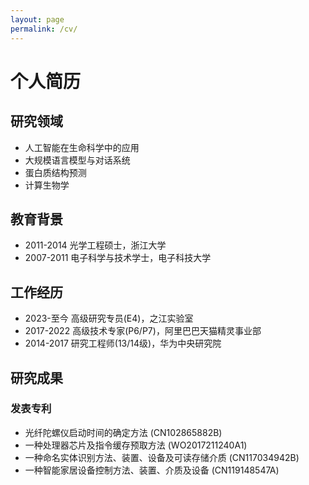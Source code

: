 ```yaml
---
layout: page
permalink: /cv/
---
```


# 个人简历

## 研究领域
- 人工智能在生命科学中的应用
- 大规模语言模型与对话系统
- 蛋白质结构预测
- 计算生物学

## 教育背景
- 2011-2014 光学工程硕士，浙江大学
- 2007-2011 电子科学与技术学士，电子科技大学

## 工作经历
- 2023-至今 高级研究专员(E4)，之江实验室
- 2017-2022 高级技术专家(P6/P7)，阿里巴巴天猫精灵事业部
- 2014-2017 研究工程师(13/14级)，华为中央研究院

## 研究成果
### 发表专利
- 光纤陀螺仪启动时间的确定方法 (CN102865882B)
- 一种处理器芯片及指令缓存预取方法 (WO2017211240A1)
- 一种命名实体识别方法、装置、设备及可读存储介质 (CN117034942B)
- 一种智能家居设备控制方法、装置、介质及设备 (CN119148547A)
